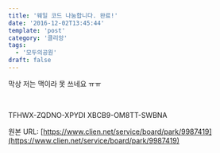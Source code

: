 ```yaml
---
title: '웨일 코드 나눔합니다. 완료!'
date: '2016-12-02T13:45:44'
template: 'post'
category: '클리앙'
tags: 
  - '모두의공원'
draft: false
---
```


막상 저는 맥이라 못 쓰네요 ㅠㅠ  
  
   
  
TFHWX-ZQDNO-XPYDI XBCB9-OM8TT-SWBNA

원본 URL: [https://www.clien.net/service/board/park/9987419](https://www.clien.net/service/board/park/9987419)